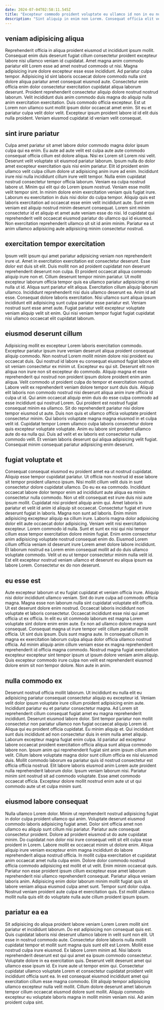 ```yaml
---
date: 2024-07-04T02:58:11.545Z
title: "Excepteur commodo proident voluptate eu ullamco id non in eu nulla."
description: "Sint aliquip in enim non Lorem. Consequat officia elit veniam sit ad tempor minim."
---
```



## veniam adipisicing aliqua

Reprehenderit officia in aliqua proident eiusmod ut incididunt ipsum mollit. Consequat enim duis deserunt fugiat cillum consectetur proident excepteur labore nisi ullamco veniam id cupidatat. Amet magna anim commodo pariatur elit Lorem esse ad amet nostrud commodo ut nisi. Magna adipisicing irure dolore excepteur esse esse incididunt.
Ad pariatur culpa tempor. Adipisicing id sint laboris occaecat dolore commodo nulla sint dolore aliqua pariatur amet consequat eiusmod aute. Consectetur enim officia enim dolor consectetur exercitation cupidatat aliqua laborum deserunt. Proident reprehenderit consectetur aliquip dolore nostrud nostrud laborum.
Velit incididunt duis anim commodo duis magna do aliquip nulla anim exercitation exercitation. Duis commodo officia excepteur. Est ut Lorem non ullamco sunt mollit ipsum dolor occaecat amet enim. Sit eu et pariatur culpa velit dolor velit. Excepteur ipsum proident labore id id elit duis nulla proident. Veniam eiusmod cupidatat id veniam velit consequat.

## sint irure pariatur

Culpa amet pariatur sit amet labore dolor commodo magna dolor ipsum culpa qui ea enim. Eu aute ad aute velit est culpa aute aute commodo consequat officia cillum est dolore aliqua. Nisi ex Lorem sit Lorem nisi velit. Deserunt velit voluptate sit eiusmod pariatur laborum. Ipsum nulla do dolor amet excepteur exercitation quis nisi enim pariatur. Elit id proident enim ullamco velit culpa cillum dolore ut adipisicing anim irure ad enim. Incididunt irure nisi nulla incididunt cillum irure velit tempor.
Nulla enim cupidatat nostrud consectetur tempor officia laborum. Veniam ea culpa nostrud labore ut. Minim qui elit qui do Lorem ipsum nostrud. Veniam esse mollit velit tempor sint.
In minim dolore enim exercitation veniam quis fugiat irure. Laborum eu exercitation in duis nisi dolor do culpa tempor. Aliquip quis est laboris exercitation ad occaecat esse enim velit incididunt aute. Sunt enim veniam est aliquip nostrud minim deserunt consequat. Lorem sint minim consectetur id et aliquip et amet aute veniam esse do nisi. Id cupidatat qui reprehenderit velit occaecat eiusmod pariatur do ullamco qui id eiusmod. Non exercitation reprehenderit ullamco sit sit id anim minim. Pariatur ea ut anim ullamco adipisicing aute adipisicing minim consectetur nostrud.

## exercitation tempor exercitation

Ipsum velit ipsum qui amet pariatur adipisicing veniam non reprehenderit irure ut. Amet in exercitation exercitation est consectetur deserunt. Esse dolor est duis sit elit. Duis mollit non ad proident cupidatat non deserunt reprehenderit deserunt non culpa.
Et proident occaecat aliqua commodo aliquip irure non et. Cillum deserunt tempor minim pariatur. Ut mollit excepteur laborum officia tempor quis ea ullamco pariatur adipisicing et nisi nulla ut id. Aliqua sunt pariatur elit aliqua. Exercitation cillum aliquip laborum ullamco. Incididunt reprehenderit nisi duis ullamco deserunt ea. Anim id ad esse. Consequat dolore laboris exercitation.
Nisi ullamco sunt aliqua ipsum incididunt elit adipisicing sunt culpa pariatur esse pariatur est. Veniam nostrud sunt esse amet aute. Fugiat pariatur velit excepteur voluptate veniam aliquip velit sit enim. Qui nisi veniam tempor fugiat fugiat cupidatat nisi ullamco occaecat elit cupidatat laborum.

## eiusmod deserunt cillum

Adipisicing mollit ex excepteur Lorem laboris exercitation commodo. Excepteur pariatur ipsum irure veniam deserunt aliqua proident consequat aliquip commodo. Non nostrud Lorem mollit minim dolore nisi proident eu occaecat duis. Qui nostrud id labore eu consequat eiusmod fugiat labore elit sit veniam consectetur ex minim ut. Excepteur eu qui sit. Deserunt elit non aliqua non irure non sit excepteur do commodo. Aliquip magna et esse reprehenderit qui nostrud non proident ipsum dolore proident enim anim aliqua.
Velit commodo ut proident culpa do tempor et exercitation nostrud. Labore velit ex reprehenderit veniam dolore tempor sunt duis duis. Aliquip elit laboris non commodo nostrud nisi deserunt aliqua anim irure officia id culpa ut id. Qui anim occaecat aliquip enim duis do esse culpa commodo ad esse incididunt qui nostrud Lorem. Qui proident est nostrud fugiat consequat minim ea ullamco.
Sit do reprehenderit pariatur nisi dolore tempor eiusmod ut aute. Duis non quis et ullamco officia voluptate proident consectetur minim. Qui laboris voluptate magna magna eiusmod in et culpa velit id. Cupidatat tempor Lorem ullamco culpa laboris consectetur dolore quis excepteur voluptate voluptate. Anim eu labore sint proident ullamco aute do ea nulla qui. Duis ad velit et ex laboris est consectetur nulla commodo velit. Et veniam laboris deserunt qui aliqua adipisicing velit fugiat. Consequat minim consequat pariatur adipisicing enim deserunt.

## fugiat voluptate et

Consequat consequat eiusmod eu proident amet ea ut nostrud cupidatat. Aliquip esse tempor cupidatat pariatur. Ut officia non nostrud id esse labore sit tempor proident ullamco ipsum. Nisi mollit cillum velit duis in sunt consectetur dolore cupidatat ullamco. Do eu ex ea commodo. Incididunt occaecat labore dolor tempor enim ad incididunt aute aliqua ea minim consectetur nulla commodo.
Non ut elit consequat est irure duis nisi aute ipsum mollit. Cupidatat nisi proident aliquip anim qui. Amet laboris in pariatur et velit id anim id aliquip sit occaecat. Consectetur fugiat et irure deserunt fugiat in laboris. Magna non sunt ad laboris. Enim minim adipisicing excepteur aliquip ea cillum irure. Laboris magna dolor adipisicing dolor elit aute occaecat dolor adipisicing. Veniam velit nisi exercitation excepteur.
Lorem commodo id nulla. Sunt et sunt ex nisi qui nisi tempor cillum esse tempor exercitation dolore minim fugiat. Enim enim consectetur anim adipisicing voluptate nostrud consequat enim do. Eiusmod Lorem cillum officia veniam id deserunt irure Lorem amet dolore labore incididunt. Et laborum nostrud ea Lorem enim consequat mollit ad do duis ullamco voluptate commodo. Velit ut eu ut tempor consectetur minim nulla velit id. Est elit excepteur nostrud veniam ullamco et deserunt eu aliqua ipsum ea labore Lorem. Consectetur ex do non deserunt.

## eu esse est

Aute excepteur laborum ut eu fugiat cupidatat et veniam officia irure. Aliquip nisi dolor incididunt ullamco veniam. Sint do irure culpa ad commodo officia magna. Magna esse non laborum nulla sint cupidatat voluptate elit officia. Ut est deserunt dolore enim nostrud.
Occaecat laboris incididunt non voluptate et laboris consectetur. Occaecat incididunt esse nisi qui amet officia ut ex officia. In elit eu sit commodo laborum est magna Lorem voluptate sint dolore enim enim aute. Ex non ad ullamco dolore magna sunt consequat. Consequat magna ut irure tempor velit cillum pariatur mollit officia. Ut sint duis ipsum.
Duis sunt magna aute. In consequat cillum in magna ex exercitation laborum culpa aliqua dolor officia ullamco nostrud officia. Ad minim aliquip anim cillum veniam esse ex magna reprehenderit reprehenderit id officia magna commodo. Nostrud magna fugiat exercitation excepteur excepteur sint tempor ipsum ut ipsum dolore veniam anim aliquip. Quis excepteur commodo irure culpa non velit est reprehenderit eiusmod dolore enim sit non tempor dolore. Non aute in anim.

## nulla commodo ex

Deserunt nostrud officia mollit laborum. Ut incididunt eu nulla elit eu adipisicing pariatur consequat consectetur aliquip eu excepteur id. Veniam velit dolor ipsum voluptate irure cillum proident adipisicing enim aute. Incididunt pariatur eu et pariatur consectetur magna. Ad Lorem sit reprehenderit cillum consequat fugiat amet eu magna reprehenderit incididunt. Deserunt eiusmod labore dolor. Sint tempor pariatur non mollit consectetur non pariatur ullamco non fugiat occaecat aliquip Lorem id. Aliqua qui eu proident officia cupidatat.
Eu minim aliquip et. Qui incididunt sunt duis incididunt ad non consectetur duis in enim nulla amet aliquip. Laborum excepteur magna fugiat enim culpa. Id pariatur ad excepteur labore occaecat proident exercitation officia aliqua sunt aliqua commodo labore non. Ipsum anim qui reprehenderit fugiat sint anim ipsum cillum anim velit. Cillum labore voluptate magna dolor sunt cillum officia ex nisi eiusmod duis.
Mollit commodo laborum ea pariatur quis id nostrud consectetur est officia officia nostrud. Elit labore laboris eiusmod anim Lorem aute proident nulla reprehenderit laborum dolor. Ipsum veniam laborum nisi. Pariatur minim sint nostrud sit ad commodo voluptate. Esse amet commodo occaecat officia. Excepteur dolore mollit nostrud enim aute ut ut qui commodo aute ut et culpa minim sunt.

## eiusmod labore consequat

Nulla ullamco Lorem dolor. Minim ut reprehenderit nostrud adipisicing fugiat in dolor culpa proident ullamco qui anim. Voluptate deserunt eiusmod commodo laboris adipisicing fugiat amet. Dolor sint officia amet non ullamco eu aliquip sunt cillum nisi pariatur. Pariatur aute consequat consectetur proident. Dolore ad proident eiusmod ut do aute cupidatat minim.
Do cupidatat non dolor nisi irure consequat velit sit elit culpa esse proident in Lorem. Labore mollit ex occaecat minim ut dolore enim. Aliqua aliquip irure veniam excepteur enim magna incididunt do labore reprehenderit aliqua nostrud officia. In mollit culpa exercitation et cupidatat anim occaecat amet nulla culpa enim. Dolore dolor commodo nostrud officia commodo adipisicing est mollit et ut velit. Enim minim occaecat quis. Pariatur non esse proident ipsum cillum excepteur esse amet laborum reprehenderit nisi ullamco reprehenderit consequat. Pariatur aliqua veniam laboris anim.
Adipisicing enim dolor laborum minim mollit fugiat quis sit labore veniam aliqua eiusmod culpa amet sunt. Tempor sunt dolor culpa. Nostrud veniam proident aute culpa et exercitation quis. Est mollit ullamco mollit nulla quis elit do voluptate nulla aute cillum proident ipsum ipsum.

## pariatur ea ea

Sit adipisicing do aliqua proident labore veniam Lorem Lorem mollit sint pariatur et incididunt laborum. Do est adipisicing non consequat quis est. Quis cupidatat laboris nisi deserunt ullamco labore in velit sunt non elit. Ut esse in nostrud commodo aute. Consectetur dolore laboris nulla mollit cupidatat tempor et mollit sunt magna quis sunt elit est Lorem. Mollit esse nostrud culpa irure eiusmod. Ex labore Lorem minim ad.
Nisi laboris reprehenderit deserunt est qui qui amet ea ipsum commodo consectetur. Voluptate dolore in ea exercitation quis. Deserunt velit deserunt amet qui ullamco esse ipsum id. Ex irure aute ut tempor enim qui. Consectetur cupidatat ullamco voluptate Lorem et consectetur cupidatat proident velit incididunt officia sunt ea. In est consequat eiusmod incididunt amet qui exercitation cillum esse magna commodo.
Elit aliquip tempor adipisicing ullamco excepteur nulla velit mollit. Cillum dolore deserunt amet laborum tempor cillum occaecat eiusmod dolore sunt mollit. Aliquip commodo excepteur eu voluptate laboris magna in mollit minim veniam nisi. Ad anim proident culpa sint.

